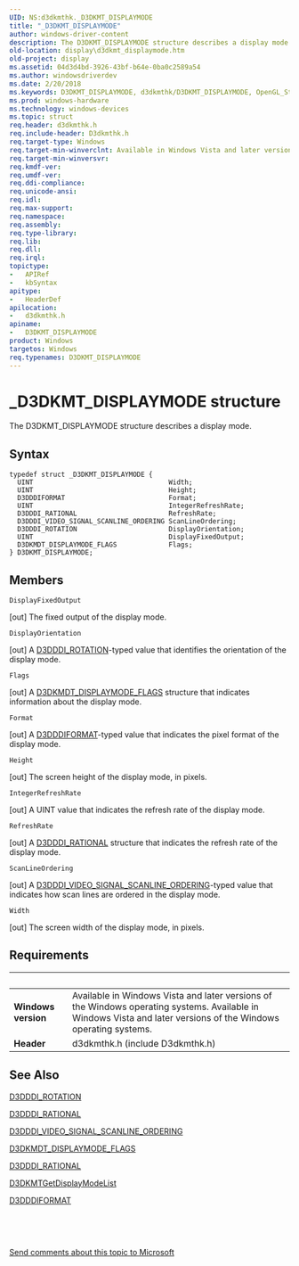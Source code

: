 ```yaml
---
UID: NS:d3dkmthk._D3DKMT_DISPLAYMODE
title: "_D3DKMT_DISPLAYMODE"
author: windows-driver-content
description: The D3DKMT_DISPLAYMODE structure describes a display mode.
old-location: display\d3dkmt_displaymode.htm
old-project: display
ms.assetid: 04d3d4bd-3926-43bf-b64e-0ba0c2589a54
ms.author: windowsdriverdev
ms.date: 2/20/2018
ms.keywords: D3DKMT_DISPLAYMODE, d3dkmthk/D3DKMT_DISPLAYMODE, OpenGL_Structs_057de1d2-b55b-4ee8-ad2d-28eb01b3168c.xml, D3DKMT_DISPLAYMODE structure [Display Devices], _D3DKMT_DISPLAYMODE, display.d3dkmt_displaymode
ms.prod: windows-hardware
ms.technology: windows-devices
ms.topic: struct
req.header: d3dkmthk.h
req.include-header: D3dkmthk.h
req.target-type: Windows
req.target-min-winverclnt: Available in Windows Vista and later versions of the Windows operating systems.
req.target-min-winversvr: 
req.kmdf-ver: 
req.umdf-ver: 
req.ddi-compliance: 
req.unicode-ansi: 
req.idl: 
req.max-support: 
req.namespace: 
req.assembly: 
req.type-library: 
req.lib: 
req.dll: 
req.irql: 
topictype:
-	APIRef
-	kbSyntax
apitype:
-	HeaderDef
apilocation:
-	d3dkmthk.h
apiname:
-	D3DKMT_DISPLAYMODE
product: Windows
targetos: Windows
req.typenames: D3DKMT_DISPLAYMODE
---
```


# _D3DKMT_DISPLAYMODE structure
The D3DKMT_DISPLAYMODE structure describes a display mode.

## Syntax
````
typedef struct _D3DKMT_DISPLAYMODE {
  UINT                                  Width;
  UINT                                  Height;
  D3DDDIFORMAT                          Format;
  UINT                                  IntegerRefreshRate;
  D3DDDI_RATIONAL                       RefreshRate;
  D3DDDI_VIDEO_SIGNAL_SCANLINE_ORDERING ScanLineOrdering;
  D3DDDI_ROTATION                       DisplayOrientation;
  UINT                                  DisplayFixedOutput;
  D3DKMDT_DISPLAYMODE_FLAGS             Flags;
} D3DKMT_DISPLAYMODE;
````

## Members


`DisplayFixedOutput`

[out] The fixed output of the display mode.

`DisplayOrientation`

[out] A <a href="..\d3dukmdt\ne-d3dukmdt-_d3dddi_rotation.md">D3DDDI_ROTATION</a>-typed value that identifies the orientation of the display mode.

`Flags`

[out] A <a href="..\d3dkmthk\ns-d3dkmthk-_d3dkmdt_displaymode_flags.md">D3DKMDT_DISPLAYMODE_FLAGS</a> structure that indicates information about the display mode.

`Format`

[out] A <a href="..\d3dukmdt\ne-d3dukmdt-_d3dddiformat.md">D3DDDIFORMAT</a>-typed value that indicates the pixel format of the display mode.

`Height`

[out] The screen height of the display mode, in pixels.

`IntegerRefreshRate`

[out] A UINT value that indicates the refresh rate of the display mode.

`RefreshRate`

[out] A <a href="..\d3dukmdt\ns-d3dukmdt-_d3dddi_rational.md">D3DDDI_RATIONAL</a> structure that indicates the refresh rate of the display mode.

`ScanLineOrdering`

[out] A <a href="..\d3dukmdt\ne-d3dukmdt-_d3dddi_video_signal_scanline_ordering.md">D3DDDI_VIDEO_SIGNAL_SCANLINE_ORDERING</a>-typed value that indicates how scan lines are ordered in the display mode.

`Width`

[out] The screen width of the display mode, in pixels.


## Requirements
| &nbsp; | &nbsp; |
| ---- |:---- |
| **Windows version** | Available in Windows Vista and later versions of the Windows operating systems. Available in Windows Vista and later versions of the Windows operating systems. |
| **Header** | d3dkmthk.h (include D3dkmthk.h) |

## See Also

<a href="..\d3dukmdt\ne-d3dukmdt-_d3dddi_rotation.md">D3DDDI_ROTATION</a>



<a href="..\d3dukmdt\ns-d3dukmdt-_d3dddi_rational.md">D3DDDI_RATIONAL</a>



<a href="..\d3dukmdt\ne-d3dukmdt-_d3dddi_video_signal_scanline_ordering.md">D3DDDI_VIDEO_SIGNAL_SCANLINE_ORDERING</a>



<a href="..\d3dkmthk\ns-d3dkmthk-_d3dkmdt_displaymode_flags.md">D3DKMDT_DISPLAYMODE_FLAGS</a>



<a href="..\d3dukmdt\ns-d3dukmdt-_d3dddi_rational.md">D3DDDI_RATIONAL</a>



<a href="..\d3dkmthk\nf-d3dkmthk-d3dkmtgetdisplaymodelist.md">D3DKMTGetDisplayModeList</a>



<a href="..\d3dukmdt\ne-d3dukmdt-_d3dddiformat.md">D3DDDIFORMAT</a>



 

 

<a href="mailto:wsddocfb@microsoft.com?subject=Documentation%20feedback [display\display]:%20D3DKMT_DISPLAYMODE structure%20 RELEASE:%20(2/20/2018)&amp;body=%0A%0APRIVACY STATEMENT%0A%0AWe use your feedback to improve the documentation. We don't use your email address for any other purpose, and we'll remove your email address from our system after the issue that you're reporting is fixed. While we're working to fix this issue, we might send you an email message to ask for more info. Later, we might also send you an email message to let you know that we've addressed your feedback.%0A%0AFor more info about Microsoft's privacy policy, see http://privacy.microsoft.com/en-us/default.aspx." title="Send comments about this topic to Microsoft">Send comments about this topic to Microsoft</a>